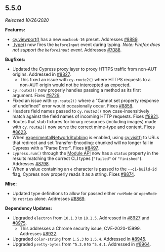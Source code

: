 ## 5.5.0

_Released 10/26/2020_

**Features:**

- [cy.viewport()](/api/commands/viewport) has a new `macbook-16` preset.
  Addresses [#8889](https://github.com/cypress-io/cypress/issues/8889).
- [.type()](/api/commands/type) now fires the `beforeInput` event during typing.
  _Note: Firefox does not support the `beforeinput` event_. Addresses
  [#7088](https://github.com/cypress-io/cypress/issues/7088).

**Bugfixes:**

- Updated the Cypress proxy layer to proxy HTTPS traffic from non-AUT origins.
  Addressed in [#8827](https://github.com/cypress-io/cypress/pull/8827).
  - This fixed an issue with `cy.route2()` where HTTPS requests to a
    non-AUT origin would not be intercepted as expected.
- `cy.route2()` now properly handles passing a method as its first
  argument. Fixes [#8729](https://github.com/cypress-io/cypress/issues/8729).
- Fixed an issue with `cy.route2()` where a "Cannot set property
  response of undefined" error would occasionally occur. Fixes
  [#8858](https://github.com/cypress-io/cypress/issues/8858).
- Headers field names passed to `cy.route2()` now case-insensitively
  match against the field names of incoming HTTP requests. Fixes
  [#8921](https://github.com/cypress-io/cypress/issues/8921).
- Routes that stub fixtures for binary resources (including images) made with
  `cy.route2()` now serve the correct mime-type and content. Fixes
  [#8623](https://github.com/cypress-io/cypress/issues/8623).
- When [experimentalNetworkStubbing](/guides/references/experiments) is enabled,
  using [cy.visit()](/api/commands/visit) to URLs that redirect and set
  Transfer-Encoding: chunked will no longer fail in Cypress with a "Parse
  Error". Fixes [#8497](https://github.com/cypress-io/cypress/issues/8497).
- `cypress.run()` through the [Module API](/guides/guides/module-api) now has a
  `status` property in the results matching the correct CLI types (`"failed"` or
  `"finished"`). Addresses
  [#8798](https://github.com/cypress-io/cypress/issues/8798).
- When a value containing an `e` character is passed to the `--ci-build-id`
  flag, Cypress now properly reads it as a string. Fixes
  [#8874](https://github.com/cypress-io/cypress/issues/8874).

**Misc:**

- Updated type definitions to allow for passed either `runMode` or `openMode` to
  `retries` alone. Addresses
  [#8869](https://github.com/cypress-io/cypress/issues/8869).

**Dependency Updates:**

- Upgraded `electron` from `10.1.3` to `10.1.5`. Addressed in
  [#8927](https://github.com/cypress-io/cypress/issues/8927) and
  [#8975](https://github.com/cypress-io/cypress/issues/8975).
  - This addresses a Chrome security issue, CVE-2020-15999. Addresses
    [#8922](https://github.com/cypress-io/cypress/issues/8922).
- Upgraded `color-string` from `1.5.3` to `1.5.4`. Addressed in
  [#8945](https://github.com/cypress-io/cypress/issues/8945).
- Upgraded `pretty-bytes` from `^5.3.0` to `^5.4.1`. Addressed in
  [#8964](https://github.com/cypress-io/cypress/issues/8964).

